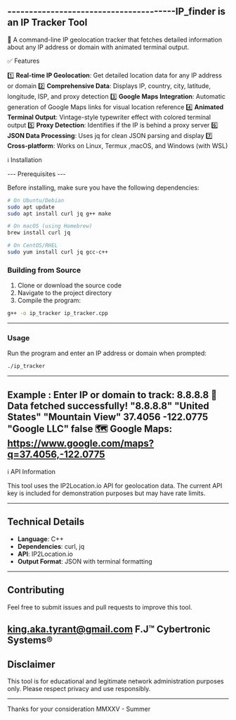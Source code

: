 ---------------------------------------IP_finder is an IP Tracker Tool
---------------------------------------
📒 A command-line IP geolocation tracker that fetches detailed information about any IP address or domain with animated terminal output.

✅ Features

1️⃣ **Real-time IP Geolocation**: Get detailed location data for any IP address or domain
2️⃣ **Comprehensive Data**: Displays IP, country, city, latitude, longitude, ISP, and proxy detection
3️⃣ **Google Maps Integration**: Automatic generation of Google Maps links for visual location reference
4️⃣ **Animated Terminal Output**: Vintage-style typewriter effect with colored terminal output
5️⃣ **Proxy Detection**: Identifies if the IP is behind a proxy server
6️⃣ **JSON Data Processing**: Uses jq for clean JSON parsing and display
7️⃣ **Cross-platform**: Works on Linux, Termux ,macOS, and Windows (with WSL)

ℹ️ Installation

--- Prerequisites ---

Before installing, make sure you have the following dependencies:

```bash
# On Ubuntu/Debian
sudo apt update
sudo apt install curl jq g++ make

# On macOS (using Homebrew)
brew install curl jq

# On CentOS/RHEL
sudo yum install curl jq gcc-c++
```

### Building from Source

1. Clone or download the source code
2. Navigate to the project directory
3. Compile the program:

```bash
g++ -o ip_tracker ip_tracker.cpp
```
---------------------------------------
### Usage

Run the program and enter an IP address or domain when prompted:

```bash
./ip_tracker
```
---------------------------------------
Example : 
Enter IP or domain to track: 8.8.8.8
🎯 Data fetched successfully!
"8.8.8.8"
"United States"
"Mountain View"
37.4056
-122.0775
"Google LLC"
false
🗺️ Google Maps: https://www.google.com/maps?q=37.4056,-122.0775
---------------------------------------

ℹ️ API Information

This tool uses the IP2Location.io API for geolocation data. The current API key is included for demonstration purposes but may have rate limits.

---------------------------------------
## Technical Details

- **Language**: C++
- **Dependencies**: curl, jq
- **API**: IP2Location.io
- **Output Format**: JSON with terminal formatting
---------------------------------------

## Contributing

Feel free to submit issues and pull requests to improve this tool.

king.aka.tyrant@gmail.com
F.J™ Cybertronic Systems® 
---------------------------------------
## Disclaimer

This tool is for educational and legitimate network administration purposes only. Please respect privacy and use responsibly.

---------------------------------------
Thanks for your consideration 
MMXXV - Summer 
